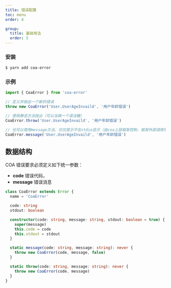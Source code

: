 ```yaml
---
title: 错误配置
toc: menu
order: 4

group:
  title: 基础用法
  order: 3
---
```


### 安装

```sh
$ yarn add coa-error
```

### 示例

```typescript
import { CoaError } from 'coa-error'

// 定义并抛出一个新的错误
throw new CoaError('User.UserAgeInvaild', '用户年龄错误')

// 使用静态方法抛出（可以当做一个语法糖）
CoaError.throw('User.UserAgeInvaild', '用户年龄错误')

// 也可以使用message方法，仅仅提示不在stdio显示（由coa上层框架控制，框架外部调用等同于throw）
CoaError.message('User.UserAgeInvaild', '用户年龄错误')
```

## 数据结构

COA 错误要求必须定义如下统一参数：

- **code** 错误代码，
- **message** 错误消息

```typescript
class CoaError extends Error {
  name = 'CoaError'

  code: string
  stdout: boolean

  constructor(code: string, message: string, stdout: boolean = true) {
    super(message)
    this.code = code
    this.stdout = stdout
  }

  static message(code: string, message: string): never {
    throw new CoaError(code, message, false)
  }

  static throw(code: string, message: string): never {
    throw new CoaError(code, message)
  }
}
```

